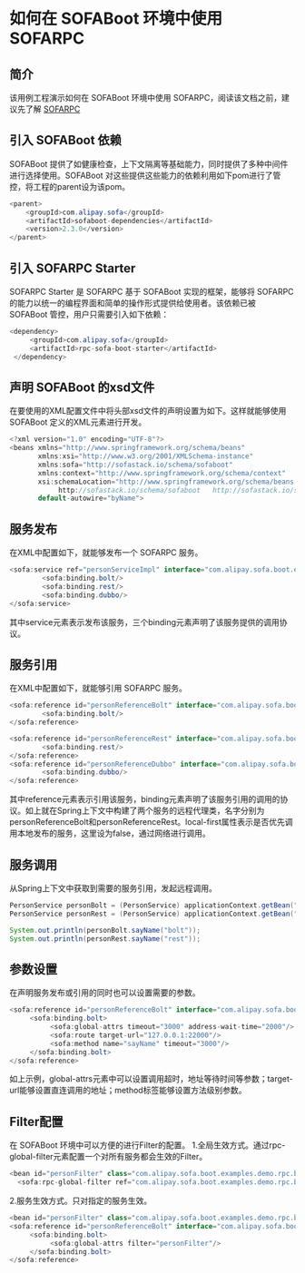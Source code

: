 # 如何在 SOFABoot 环境中使用 SOFARPC

## 简介
该用例工程演示如何在 SOFABoot 环境中使用 SOFARPC，阅读该文档之前，建议先了解 [SOFARPC](https://github.com/alipay/sofa-rpc)

## 引入 SOFABoot 依赖
SOFABoot 提供了如健康检查，上下文隔离等基础能力，同时提供了多种中间件进行选择使用。SOFABoot 对这些提供这些能力的依赖利用如下pom进行了管控，将工程的parent设为该pom。
```java
<parent>
    <groupId>com.alipay.sofa</groupId>
    <artifactId>sofaboot-dependencies</artifactId>
    <version>2.3.0</version>
</parent>
```

## 引入 SOFARPC Starter
SOFARPC Starter 是 SOFARPC 基于 SOFABoot 实现的框架，能够将 SOFARPC 的能力以统一的编程界面和简单的操作形式提供给使用者。该依赖已被 SOFABoot 管控，用户只需要引入如下依赖：
```java
<dependency>
     <groupId>com.alipay.sofa</groupId>
     <artifactId>rpc-sofa-boot-starter</artifactId>
 </dependency>
```

## 声明 SOFABoot 的xsd文件
在要使用的XML配置文件中将头部xsd文件的声明设置为如下。这样就能够使用 SOFABoot 定义的XML元素进行开发。
```java
<?xml version="1.0" encoding="UTF-8"?>
<beans xmlns="http://www.springframework.org/schema/beans"
       xmlns:xsi="http://www.w3.org/2001/XMLSchema-instance"
       xmlns:sofa="http://sofastack.io/schema/sofaboot"
       xmlns:context="http://www.springframework.org/schema/context"
       xsi:schemaLocation="http://www.springframework.org/schema/beans http://www.springframework.org/schema/beans/spring-beans.xsd
            http://sofastack.io/schema/sofaboot   http://sofastack.io/schema/sofaboot.xsd"
       default-autowire="byName">
```

## 服务发布
在XML中配置如下，就能够发布一个 SOFARPC 服务。
```java
<sofa:service ref="personServiceImpl" interface="com.alipay.sofa.boot.examples.demo.rpc.bean.PersonService">
        <sofa:binding.bolt/>
        <sofa:binding.rest/>
        <sofa:binding.dubbo/>
</sofa:service>
```
其中service元素表示发布该服务，三个binding元素声明了该服务提供的调用协议。

## 服务引用
在XML中配置如下，就能够引用 SOFARPC 服务。
```java
<sofa:reference id="personReferenceBolt" interface="com.alipay.sofa.boot.examples.demo.rpc.bean.PersonService" local-first="false">
        <sofa:binding.bolt/>
</sofa:reference>

<sofa:reference id="personReferenceRest" interface="com.alipay.sofa.boot.examples.demo.rpc.bean.PersonService" local-first="false">
        <sofa:binding.rest/>
</sofa:reference>
<sofa:reference id="personReferenceDubbo" interface="com.alipay.sofa.boot.examples.demo.rpc.bean.PersonService" local-first="false">
        <sofa:binding.dubbo/>
</sofa:reference>
```
其中reference元素表示引用该服务，binding元素声明了该服务引用的调用的协议。如上就在Spring上下文中构建了两个服务的远程代理类，名字分别为personReferenceBolt和personReferenceRest。local-first属性表示是否优先调用本地发布的服务，这里设为false，通过网络进行调用。

## 服务调用
从Spring上下文中获取到需要的服务引用，发起远程调用。
```java
PersonService personBolt = (PersonService) applicationContext.getBean("personReferenceBolt");
PersonService personRest = (PersonService) applicationContext.getBean("personReferenceRest");

System.out.println(personBolt.sayName("bolt"));
System.out.println(personRest.sayName("rest"));
```

## 参数设置
在声明服务发布或引用的同时也可以设置需要的参数。
```java
<sofa:reference id="personReferenceBolt" interface="com.alipay.sofa.boot.examples.demo.rpc.bean.PersonService" local-first="false">
     <sofa:binding.bolt>
          <sofa:global-attrs timeout="3000" address-wait-time="2000"/>
          <sofa:route target-url="127.0.0.1:22000"/>
          <sofa:method name="sayName" timeout="3000"/>
     </sofa:binding.bolt>
</sofa:reference>
```
如上示例，global-attrs元素中可以设置调用超时，地址等待时间等参数；target-url能够设置直连调用的地址；method标签能够设置方法级别参数。

## Filter配置
在 SOFABoot 环境中可以方便的进行Filter的配置。
1.全局生效方式。通过rpc-global-filter元素配置一个对所有服务都会生效的Filter。
```java
<bean id="personFilter" class="com.alipay.sofa.boot.examples.demo.rpc.bean.PersonServiceFilter"/>
  <sofa:rpc-global-filter ref="com.alipay.sofa.boot.examples.demo.rpc.bean.PersonFilter"/>
```  
2.服务生效方式。只对指定的服务生效。
```java
<bean id="personFilter" class="com.alipay.sofa.boot.examples.demo.rpc.bean.PersonServiceFilter"/>
<sofa:reference id="personReferenceBolt" interface="com.alipay.sofa.boot.examples.demo.rpc.bean.PersonService" local-first="false">
     <sofa:binding.bolt>
          <sofa:global-attrs filter="personFilter"/>
     </sofa:binding.bolt>
</sofa:reference>
```

